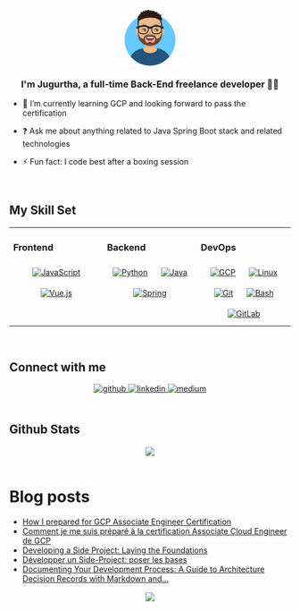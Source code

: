 <div align="center">
<img src="img/avatar.png" align="center" style="width: 20%" />
</div>  


### <div align="center">I'm Jugurtha, a full-time Back-End freelance developer 👨‍💻</div>


- 🌱 I’m currently learning GCP and looking forward to pass the certification


- ❓ Ask me about anything related to Java Spring Boot stack and related technologies


- ⚡ Fun fact: I code best after a boxing session


<br/>  


## My Skill Set
<table><tr><td valign="top" width="33%">



### Frontend
<div align="center">  
<a href="https://www.javascript.com/" target="_blank"><img style="margin: 10px" src="https://profilinator.rishav.dev/skills-assets/javascript-original.svg" alt="JavaScript" height="50" /></a>  
<a href="https://vuejs.org/" target="_blank"><img style="margin: 10px" src="https://profilinator.rishav.dev/skills-assets/vuejs-original-wordmark.svg" alt="Vue.js" height="50" /></a>  
</div>

</td><td valign="top" width="33%">



### Backend
<div align="center">  
<a href="https://www.python.org/" target="_blank"><img style="margin: 10px" src="https://profilinator.rishav.dev/skills-assets/python-original.svg" alt="Python" height="50" /></a>  
<a href="https://www.java.com/" target="_blank"><img style="margin: 10px" src="https://profilinator.rishav.dev/skills-assets/java-original-wordmark.svg" alt="Java" height="50" /></a>  
<a href="https://docs.spring.io/spring-framework/docs/3.0.x/reference/expressions.html#:~:text=The%20Spring%20Expression%20Language%20(SpEL,and%20basic%20string%20templating%20functionality." target="_blank"><img style="margin: 10px" src="https://profilinator.rishav.dev/skills-assets/springio-icon.svg" alt="Spring" height="50" /></a>  
</div>

</td><td valign="top" width="33%">



### DevOps
<div align="center">  
<a href="https://cloud.google.com/" target="_blank"><img style="margin: 10px" src="https://profilinator.rishav.dev/skills-assets/google_cloud-icon.svg" alt="GCP" height="50" /></a>  
<a href="https://www.linux.org/" target="_blank"><img style="margin: 10px" src="https://profilinator.rishav.dev/skills-assets/linux-original.svg" alt="Linux" height="50" /></a>  
<a href="https://github.com/" target="_blank"><img style="margin: 10px" src="https://profilinator.rishav.dev/skills-assets/git-scm-icon.svg" alt="Git" height="50" /></a>  
<a href="https://www.gnu.org/software/bash/" target="_blank"><img style="margin: 10px" src="https://profilinator.rishav.dev/skills-assets/gnu_bash-icon.svg" alt="Bash" height="50" /></a>  
<a href="https://about.gitlab.com/" target="_blank"><img style="margin: 10px" src="https://profilinator.rishav.dev/skills-assets/gitlab.svg" alt="GitLab" height="50" /></a>  
</div>

</td></tr></table>  

<br/>  


## Connect with me
<div align="center">
<a href="https://github.com/jugurta" target="_blank">
<img src=https://img.shields.io/badge/github-%2324292e.svg?&style=for-the-badge&logo=github&logoColor=white alt=github style="margin-bottom: 5px;" />
</a>
<a href="https://linkedin.com/in/jugurtha-aitoufella" target="_blank">
<img src=https://img.shields.io/badge/linkedin-%231E77B5.svg?&style=for-the-badge&logo=linkedin&logoColor=white alt=linkedin style="margin-bottom: 5px;" />
</a>
<a href="https://medium.com/@jugurtha.aitoufella" target="_blank">
<img src=https://img.shields.io/badge/medium-%23292929.svg?&style=for-the-badge&logo=medium&logoColor=white alt=medium style="margin-bottom: 5px;" />
</a>  
</div>  


<br/>  


## Github Stats
<div align="center"><img src="https://github-readme-stats.vercel.app/api?username=jugurta&show_icons=true&count_private=true&hide_border=true" align="center" /></div>  

<br/>  


# Blog posts
<!-- BLOG-POST-LIST:START -->
- [How I prepared for GCP Associate Engineer Certification](https://medium.com/@jugurtha.aitoufella/how-i-prepared-for-gcp-associate-engineer-certification-fcfda7b40a27?source=rss-784623b9b49d------2)
- [Comment je me suis préparé à la certification Associate Cloud Engineer de GCP](https://medium.com/@jugurtha.aitoufella/comment-je-me-suis-pr%C3%A9par%C3%A9-%C3%A0-la-certification-associate-cloud-engineer-de-gcp-c409f8ec23f0?source=rss-784623b9b49d------2)
- [Developing a Side Project: Laying the Foundations](https://medium.com/@jugurtha.aitoufella/developing-a-side-project-laying-the-foundations-a7071d283574?source=rss-784623b9b49d------2)
- [Développer un Side-Project: poser les bases](https://medium.com/@jugurtha.aitoufella/d%C3%A9velopper-un-side-project-poser-les-bases-f3f9416fd969?source=rss-784623b9b49d------2)
- [Documenting Your Development Process: A Guide to Architecture Decision Records with Markdown and…](https://medium.com/@jugurtha.aitoufella/documenting-your-development-process-a-guide-to-architecture-decision-records-with-markdown-and-b428ba091ffa?source=rss-784623b9b49d------2)
<!-- BLOG-POST-LIST:END -->

<div align="center">
<img src="https://komarev.com/ghpvc/?username=jugurta&&style=flat-square" align="center" />
</div>  


<br/>  


<br />

